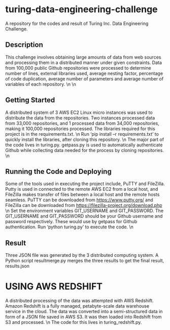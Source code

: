 # turing-data-engineering-challenge
A repository for the codes and result of Turing Inc. Data Engineering Challenge. 

## Description
This challenge involves obtaining large amounts of data from web sources and processing them in a distributed manner under given constraints. Data from 100,000 public Github repositories were processed to determine number of lines, external libraries used, average nesting factor, percentage of code duplication, average number of parameters and average number of variables of each repository.
\n
\n
## Getting Started
A distributed system of 3 AWS EC2 Linux micro instances was used to distribute the data from the repositories. Two instances processed data from 33,000 repositories, and 1 processed data from 34,000 repositories, making it 100,000 repositories processed.
The libraries required for this project is in the requirements.txt.
\n
Run ‘pip install –r  requirements.txt’ to quickly install the libraries, after cloning this repository. 
\n
The major part of the code lives in turing.py. getpass.py is used to automatically authenticate Github while collecting data needed for the process by cloning repositories.
\n
## Running the Code and Deploying
Some of the tools used in executing the project include, PuTTY and  FileZilla. Putty is used in connected to the remote AWS EC2 from a local host, and FileZilla makes transfer of files between a local host and the remote hosts seamless. PuTTY can be downloaded from https://www.putty.org/ and FileZilla can be downloaded from https://filezilla-project.org/download.php 
\n
Set the environment variables GIT_USERNAME and GIT_PASSWORD. The GIT_USERNAME and GIT_PASSWORD should be your Github username and password respectively. These would use by getpass for Github authentication.
Run ‘python turing.py’ to execute the code.
\n 
 ## Result
Three JSON file was generated by the 3 distributed computing system. A Python script resultmerge.py merges the three results to get the final result, results.json 

# USING AWS REDSHIFT

A distributed processing of the data was attempted with AWS Redshift. Amazon Redshift is a fully managed, petabyte-scale data warehouse service in the cloud.  The data was converted into a semi-structured data in form of a JSON file saved in AWS S3. It was then loaded into Redshift from S3 and processed.
\n
The code for this lives in turing_redshift.py.
